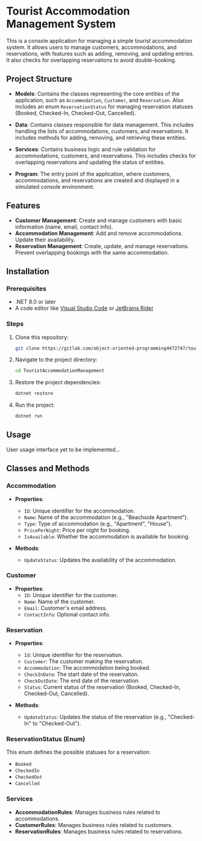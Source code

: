 # Tourist Accommodation Management System

This is a console application for managing a simple tourist accommodation system. It allows users to manage customers, accommodations, and reservations, with features such as adding, removing, and updating entries. It also checks for overlapping reservations to avoid double-booking.

## Project Structure

- **Models**: Contains the classes representing the core entities of the application, such as `Accommodation`, `Customer`, and `Reservation`. Also includes an enum `ReservationStatus` for managing reservation statuses (Booked, Checked-In, Checked-Out, Cancelled).
  
- **Data**: Contains classes responsible for data management. This includes handling the lists of accommodations, customers, and reservations. It includes methods for adding, removing, and retrieving these entities.
  
- **Services**: Contains business logic and rule validation for accommodations, customers, and reservations. This includes checks for overlapping reservations and updating the status of entities.

- **Program**: The entry point of the application, where customers, accommodations, and reservations are created and displayed in a simulated console environment.

## Features

- **Customer Management**: Create and manage customers with basic information (name, email, contact info).
- **Accommodation Management**: Add and remove accommodations. Update their availability.
- **Reservation Management**: Create, update, and manage reservations. Prevent overlapping bookings with the same accommodation.

## Installation

### Prerequisites

- .NET 8.0 or later
- A code editor like [Visual Studio Code](https://code.visualstudio.com/) or [JetBrains Rider](https://www.jetbrains.com/rider/)

### Steps

1. Clone this repository:

   ```bash
   git clone https://gitlab.com/object-oriented-programming4472747/tourist-accommodation-management.git
   ```

2. Navigate to the project directory:

   ```bash
   cd TouristAccommodationManagement
   ```

3. Restore the project dependencies:

   ```bash
   dotnet restore
   ```

4. Run the project:

   ```bash
   dotnet run
   ```

## Usage

User usage interface yet to be implemented...

## Classes and Methods

### Accommodation

- **Properties**:
  - `ID`: Unique identifier for the accommodation.
  - `Name`: Name of the accommodation (e.g., "Beachside Apartment").
  - `Type`: Type of accommodation (e.g., "Apartment", "House").
  - `PricePerNight`: Price per night for booking.
  - `IsAvailable`: Whether the accommodation is available for booking.

- **Methods**:
  - `UpdateStatus`: Updates the availability of the accommodation.

### Customer

- **Properties**:
  - `ID`: Unique identifier for the customer.
  - `Name`: Name of the customer.
  - `Email`: Customer's email address.
  - `ContactInfo`: Optional contact info.

### Reservation

- **Properties**:
  - `Id`: Unique identifier for the reservation.
  - `Customer`: The customer making the reservation.
  - `Accommodation`: The accommodation being booked.
  - `CheckInDate`: The start date of the reservation.
  - `CheckOutDate`: The end date of the reservation.
  - `Status`: Current status of the reservation (Booked, Checked-In, Checked-Out, Cancelled).

- **Methods**:
  - `UpdateStatus`: Updates the status of the reservation (e.g., "Checked-In" to "Checked-Out").

### ReservationStatus (Enum)

This enum defines the possible statuses for a reservation:

- `Booked`
- `CheckedIn`
- `CheckedOut`
- `Cancelled`

### Services

- **AccommodationRules**: Manages business rules related to accommodations.
- **CustomerRules**: Manages business rules related to customers.
- **ReservationRules**: Manages business rules related to reservations.